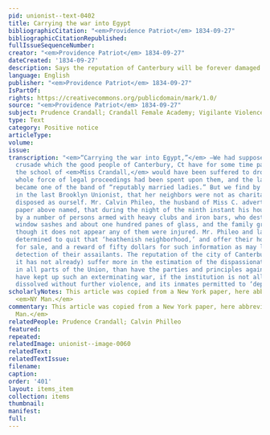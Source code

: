 ```yaml
---
pid: unionist--text-0402
title: Carrying the war into Egypt
bibliographicCitation: "<em>Providence Patriot</em> 1834-09-27"
bibliographicCitationRepublished: 
fullIssueSequenceNumber: 
creator: "<em>Providence Patriot</em> 1834-09-27"
dateCreated: '1834-09-27'
description: Says the reputation of Canterbury will be forever damaged
language: English
publisher: "<em>Providence Patriot</em> 1834-09-27"
IsPartOf: 
rights: https://creativecommons.org/publicdomain/mark/1.0/
source: "<em>Providence Patriot</em> 1834-09-27"
subject: Prudence Crandall; Crandall Female Academy; Vigilante Violence
type: Text
category: Positive notice
articleType: 
volume: 
issue: 
transcription: "<em>“Carrying the war into Egypt,”</em> —We had supposed that the
  crusade which the good people of Canterbury, Ct have for some time past waged against
  the school of <em>Miss Crandall,</em> would have been suffered to drop when the
  whole force of legal proceedings had been spent upon them, and the lady herself
  became one of the band of “reputably married ladies.” But we find by advertisements
  in the last Brooklyn Unionist, that her neighbors were not as charitably and forgivingly
  disposed as ourself. Mr. Calvin Phileo, the husband of Miss C. advertises in the
  paper above named, that during the night of the ninth instant his house was assaulted
  by a number of persons armed with heavy clubs and iron bars, who destroyed five
  window sashes and about one hundred panes of glass, and the family greatly alarmed,
  though it does not appear any of them were injured. Mr. Phileo and lady have consequently
  determined to quit that ‘heathenish neighborhood,’ and offer their house and appurtenances
  for sale, and a reward of fifty dollars for such information as may lead to the
  detection of their assailants. The reputation of the city of Canterbury will (if
  it has not already) suffer more in the estimation of the dispassionate and unprejudiced
  in all parts of the Union, than have the parties and principles against whom they
  have kept up such an exterminating war, if the institution is not allowed to be
  dissolved without further violence, and its inmates permitted to ‘depart in peace.’” "
scholarlyNotes: This article was copied from a New York paper, here abbreviated to
  <em>NY Man.</em>
commentary: This article was copied from a New York paper, here abbreviated to <em>NY
  Man.</em>
relatedPeople: Prudence Crandall; Calvin Philleo
featured: 
repeated: 
relatedImage: unionist--image-0060
relatedText: 
relatedTextIssue: 
filename: 
caption: 
order: '401'
layout: items_item
collection: items
thumbnail: 
manifest: 
full: 
---
```

